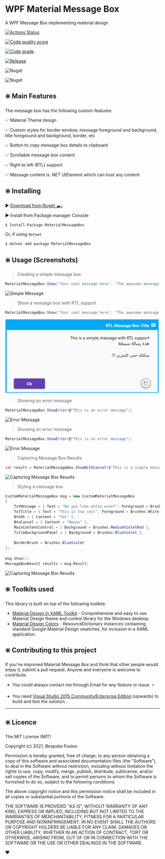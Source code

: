 # WPF Material Message Box

A WPF Message Box implementing material design

[![Actions Status](https://github.com/denpalrius/Material-Message-Box/workflows/.NET/badge.svg)](https://github.com/denpalrius/Material-Message-Box/actions/workflows/dotnet-lib.yml)

[![Code quality score](https://www.code-inspector.com/project/20801/score/svg)](https://frontend.code-inspector.com/project/20801/dashboard)

[![Code grade](https://www.code-inspector.com/project/20801/status/svg)](https://frontend.code-inspector.com/project/20801/dashboard)

[![Release](https://img.shields.io/github/release/denpalrius/Material-Message-Box.svg)](https://github.com/denpalrius/Material-Message-Box/releases/latest?style=for-the-badge)

![Nuget](https://img.shields.io/nuget/v/MaterialMessageBox)

![Nuget](https://img.shields.io/nuget/dt/MaterialMessageBox?label=nuget%20downloads)

## :sparkle: Main Features

The message box has the following custom features:

:white_check_mark: Material Theme design

:white_check_mark: Custom styles for border window, message foreground and background, title foreground and background, border, etc

:white_check_mark: Button to copy message box details to clipboard

:white_check_mark: Scrollable message box content

:white_check_mark: Right to left (RTL) support

:white_check_mark: Message content is .NET UIElement which can host any content

## :sparkle: Installing

:arrow_forward: [Download from Nuget ☁⤵](https://www.nuget.org/packages/MaterialMessageBox/)

:arrow_forward: Install from Package manager Console

```sh
$ Install-Package MaterialMessageBox
```

Or, if using `dotnet`

```sh
$ dotnet add package MaterialMessageBox
```

## :sparkle: Usage (Screenshots)

> Creating a simple message box

```c#
MaterialMessageBox.Show("Your cool message here", "The awesome message title");
```

![Simple Message](./MaterialMessageBoxDemo/Screenshots/Simple-Message-Box.png?raw=true "Creating a simple message box")

> Show a message box with RTL support

```c#
MaterialMessageBox.Show("Your cool message here", "The awesome message title", true);
```

![message box with RTL support](./MaterialMessageBoxDemo/Screenshots/Rtl-Message-Box.png?raw=true "Creating a message box with RTL support")

> Showing an error message

```c#
MaterialMessageBox.ShowError(@"This is an error message");
```

![Error Message](https://raw.github.com/denpalrius/Material-Message-Box/master/MaterialMessageBoxDemo/Screenshots/Error-Message-Box.png)

> Showing an error message

```c#
MaterialMessageBox.ShowError(@"This is an error message");
```

![Error Message](https://raw.github.com/denpalrius/Material-Message-Box/master/MaterialMessageBoxDemo/Screenshots/Error-Message-Box.png)

> Capturing Message Box Results

```c#
var result = MaterialMessageBox.ShowWithCancel($"This is a simple message with a cancel button. You can listen to the return value", "Message Box Title");
```

![Capturing Message Box Results](https://raw.github.com/denpalrius/Material-Message-Box/master/MaterialMessageBoxDemo/Screenshots/Message-Box-With-Cancel-Button.png)

> Styling a message box

```c#
CustomMaterialMessageBox msg = new CustomMaterialMessageBox
{
    TxtMessage = { Text = "Do you like white wine?", Foreground = Brushes.White },
    TxtTitle = { Text = "This is too cool", Foreground = Brushes.White },
    BtnOk = { Content = "Yes" },
    BtnCancel = { Content = "Noooo" },
    MainContentControl = { Background = Brushes.MediumVioletRed },
    TitleBackgroundPanel = { Background = Brushes.BlueViolet },

    BorderBrush = Brushes.BlueViolet
};

msg.Show();
MessageBoxResult results = msg.Result;
```

![Capturing Message Box Results](https://raw.github.com/denpalrius/Material-Message-Box/master/MaterialMessageBoxDemo/Screenshots/Styled-Message-Box.png)

## :sparkle: Toolkits used

This library is built on top of the following toolkits:

- [Material Design In XAML Toolkit](https://github.com/ButchersBoy/MaterialDesignInXamlToolkit) - Comprehensive and easy to use Material Design theme and control library for the Windows desktop.
- [Material Design Colors](https://github.com/MahApps/MahApps.Metro) - ResourceDictionary instances containing standard Google Material Design swatches, for inclusion in a XAML application.

## :sparkle: Contributing to this project

If you've improved Material Message Box and think that other people would enjoy it, submit a pull request. Anyone and everyone is welcome to contribute.

- You could always contact me through Email for any feature or issue. :star:

- You need [Visual Studio 2015 Community/Enterprise Edition](https://www.visualstudio.com/) (upwards) to build and test the solution.

---

## :sparkle: Licence

The MIT License (MIT)

Copyright (c) 2021, Bespoke Fusion

Permission is hereby granted, free of charge, to any person obtaining a copy
of this software and associated documentation files (the "Software"), to deal
in the Software without restriction, including without limitation the rights
to use, copy, modify, merge, publish, distribute, sublicense, and/or sell
copies of the Software, and to permit persons to whom the Software is
furnished to do so, subject to the following conditions:

The above copyright notice and this permission notice shall be included in
all copies or substantial portions of the Software.

THE SOFTWARE IS PROVIDED "AS IS", WITHOUT WARRANTY OF ANY KIND, EXPRESS OR
IMPLIED, INCLUDING BUT NOT LIMITED TO THE WARRANTIES OF MERCHANTABILITY,
FITNESS FOR A PARTICULAR PURPOSE AND NONINFRINGEMENT. IN NO EVENT SHALL THE
AUTHORS OR COPYRIGHT HOLDERS BE LIABLE FOR ANY CLAIM, DAMAGES OR OTHER
LIABILITY, WHETHER IN AN ACTION OF CONTRACT, TORT OR OTHERWISE, ARISING FROM,
OUT OF OR IN CONNECTION WITH THE SOFTWARE OR THE USE OR OTHER DEALINGS IN
THE SOFTWARE.

:heart:
